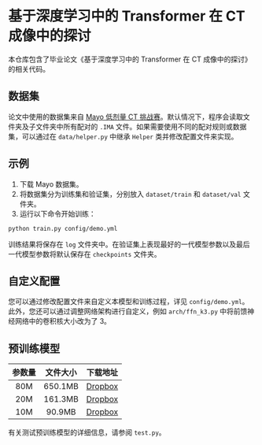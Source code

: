 # 基于深度学习中的 Transformer 在 CT 成像中的探讨

本仓库包含了毕业论文《基于深度学习中的 Transformer 在 CT 成像中的探讨》的相关代码。

## 数据集

论文中使用的数据集来自 [Mayo 低剂量 CT 挑战赛](https://www.aapm.org/grandchallenge/lowdosect/)。默认情况下，程序会读取文件夹及子文件夹中所有配对的 `.IMA` 文件。如果需要使用不同的配对规则或数据集，可以通过在 `data/helper.py` 中继承 `Helper` 类并修改配置文件来实现。

## 示例

1. 下载 Mayo 数据集。
2. 将数据集分为训练集和验证集，分别放入 `dataset/train` 和 `dataset/val` 文件夹。
3. 运行以下命令开始训练：

```shell
python train.py config/demo.yml
```

训练结果将保存在 `log` 文件夹中。在验证集上表现最好的一代模型参数以及最后一代模型参数将默认保存在 `checkpoints` 文件夹。

## 自定义配置

您可以通过修改配置文件来自定义本模型和训练过程，详见 `config/demo.yml`。
此外，您还可以通过调整网络架构进行自定义，例如 `arch/ffn_k3.py` 中将前馈神经网络中的卷积核大小改为了 3。

## 预训练模型

|参数量|文件大小|下载地址|
|:----:|:----:|:----:|
|80M|650.1MB|[Dropbox](https://www.dropbox.com/s/g028y7sl4ny6a53/80m.pth?dl=0)|
|20M|161.3MB|[Dropbox](https://www.dropbox.com/s/ga4r9cq3db5wkkn/20m.pth?dl=0)|
|10M|90.9MB|[Dropbox](https://www.dropbox.com/s/lsbl0wjvebqytln/10m.pth?dl=0)|

有关测试预训练模型的详细信息，请参阅 `test.py`。